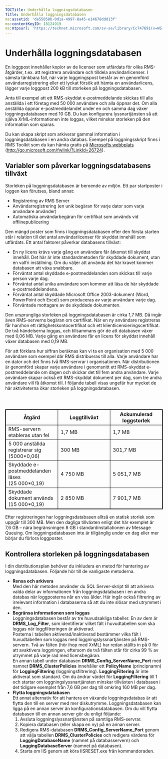 ```yaml
---
TOCTitle: Underhålla loggningsdatabasen
Title: Underhålla loggningsdatabasen
ms:assetid: 'de55058b-0d1a-4997-8a45-e14678ddd13f'
ms:contentKeyID: 18124919
ms:mtpsurl: 'https://technet.microsoft.com/sv-se/library/Cc747691(v=WS.10)'
---
```


Underhålla loggningsdatabasen
=============================

En loggpost innehåller kopior av de licenser som utfärdats för olika RMS-åtgärder, t.ex. att registrera användare och tilldela användarlicenser. I sämsta tänkbara fall, när varje loggningspost består av en genomförd användarregistrering eller ett lyckat försök att hämta en användarlicens, lägger varje loggpost 200 kB till storleken på loggningsdatabasen.

Anta till exempel att ett RMS-skyddat e-postmeddelande skickas till alla anställda i ett företag med 50 000 användare och alla öppnar det. Om alla anställda öppnar e-postmeddelandet under en och samma dag växer loggningsdatabasen med 10 GB. Du kan konfigurera lyssnartjänsten så att själva XrML-informationen inte loggas, vilket minskar storleken på den information som sparas.

Du kan skapa skript som arkiverar gammal information i loggningsdatabasen i en andra databas. Exempel på loggningsskript finns i RMS Toolkit som du kan hämta gratis på [Microsofts webbplats](http://go.microsoft.com/fwlink/?linkid=26724) (http://go.microsoft.com/fwlink/?LinkId=26724).

Variabler som påverkar loggningsdatabasens tillväxt
---------------------------------------------------

Storleken på loggningsdatabasen är beroende av miljön. Ett par startposter i loggen kan förutses, bland annat:

-   Registrering av RMS Server
-   Användarregistrering (en unik begäran för varje dator som varje användare använder)
-   Automatiska användarbegäran för certifikat som används vid offlinepublicering

Den mängd poster som finns i loggningsdatabasen efter den första starten står i relation till det antal användarlicenser för skyddat innehåll som utfärdats. Ett antal faktorer påverkar databasens tillväxt:

-   En ny licens krävs varje gång en användare får åtkomst till skyddat innehåll. Det här är inte standardmetoden för skyddade dokument, utan en valfri inställning. Om du väljer att använda det här kravet kommer databasen att växa snabbare.
-   Förväntat antal skyddade e-postmeddelanden som skickas till varje person varje dag.
-   Förväntat antal unika användare som kommer att läsa de här skyddade e-postmeddelandena.
-   Förväntat antal skyddade Microsoft Office 2003-dokument (Word, PowerPoint och Excel) som produceras av varje användare varje dag.
-   Förväntade mottagare av de skyddade dokumenten.

Den ursprungliga storleken på loggningsdatabasen är cirka 1,7 MB. Då ingår även RMS-serverns begäran om certifikat. När en ny användare registreras får han/hon ett rättighetskontocertifikat och ett klientlicensieringscertifikat. De två händelserna loggas, och tillsammans gör de att databasen växer med 0,06 MB. Varje gång en användare får en licens för skyddat innehåll växer databasen med 0,19 MB.

För att förklara hur siffran beräknas kan vi ta en organisation med 5 000 användare som exempel där RMS distribueras till alla. Varje användare har en dator och det finns två RMS-servrar i organisationen. När distributionen är genomförd skapar varje användare i genomsnitt ett RMS-skyddat e-postmeddelande om dagen och skickar det till fem andra användare. Varje användare skapar också ett RMS-skyddat dokument per dag, som tre andra användare vill få åtkomst till. I följande tabell visas ungefär hur mycket de här aktiviteterna ökar storleken på loggningsdatabasen.

###  

 
<table style="border:1px solid black;">
<colgroup>
<col width="33%" />
<col width="33%" />
<col width="33%" />
</colgroup>
<thead>
<tr class="header">
<th style="border:1px solid black;" >Åtgärd</th>
<th style="border:1px solid black;" >Loggtillväxt</th>
<th style="border:1px solid black;" >Ackumulerad loggstorlek</th>
</tr>
</thead>
<tbody>
<tr class="odd">
<td style="border:1px solid black;">RMS-servern etableras utan fel</td>
<td style="border:1px solid black;">1,7 MB</td>
<td style="border:1px solid black;">1,7 MB</td>
</tr>
<tr class="even">
<td style="border:1px solid black;">5 000 anställda registrerar sig (5000*0,06)</td>
<td style="border:1px solid black;">300 MB</td>
<td style="border:1px solid black;">301,7 MB</td>
</tr>
<tr class="odd">
<td style="border:1px solid black;">Skyddade e-postmeddelanden läses (25 000*0,19)</td>
<td style="border:1px solid black;">4 750 MB</td>
<td style="border:1px solid black;">5 051,7 MB</td>
</tr>
<tr class="even">
<td style="border:1px solid black;">Skyddade dokument används (15 000*0,19)</td>
<td style="border:1px solid black;">2 850 MB</td>
<td style="border:1px solid black;">7 901,7 MB</td>
</tr>
</tbody>
</table>
  
Efter registreringen har loggningsdatabasen alltså en statisk storlek som uppgår till 300 MB. Men den dagliga tillväxten enligt det här exemplet är 7,6 GB – nära begränsningen 8 GB i standardinstallationen av Message Queuing. Om loggningsdatabasen inte är tillgänglig under en dag eller mer börjar du förlora loggposter.
  
Kontrollera storleken på loggningsdatabasen  
-------------------------------------------
  
I din distributionsplan behöver du inkludera en metod för hantering av loggningsdatabasen. Följande hör till de vanligaste metoderna.
  
-   **Rensa och arkivera**  
    Med den här metoden använder du SQL Server-skript till att arkivera valda delar av informationen från loggningsdatabasen i en andra databas när loggposterna når en viss ålder. Här ingår också filtrering av irrelevant information i databaserna så att du inte slösar med utrymmet i den.  
-   **Begränsa informationen som loggas**  
    Loggningsdatabasen består av tre huvudsakliga tabeller. En av dem är **DRMS\_Log\_Filter**, som identifierar vilket fält i huvudtabellen som ska loggas när loggfiltreringen är aktiverad.  
    Posterna i tabellen aktiverad/inaktiverad bestämmer vilka fält i huvudtabellen som loggas med loggningslyssnartjänsten på RMS-servern. Två av fälten (hör ihop med XrML) har redan ställts in på 0 för att avaktivera loggningen, eftersom de två fälten står för cirka 99 % av utrymmet på varje rad med licensbegäran.  
    En annan tabell under databasen **DRMS\_Config\_ServerName\_Port** med namnet **DRMS\_ClusterPolicies** innehåller ett **PolicyName** (principnamn) för **LoggingFiltering** (loggningsfiltrering). **LoggingFiltering** är inte aktiverat som standard. Om du ändrar värdet för **LoggingFiltering** till 1 och startar om loggningslyssnartjänsten minskar tillväxten i databasen i det tidigare exemplet från 7,6 GB per dag till omkring 160 MB per dag.  
-   **Flytta loggningsdatabasen**  
    Ett annat alternativ för att hantera en växande loggningsdatabas är att flytta den till en server med mer diskutrymme. Loggningsdatabasen kan ligga på en annan server än konfigurationsdatabasen. Om du vill flytta databasen till en annan server gör du enligt följande:  
    1.  Avsluta loggningslyssnartjänsten på samtliga RMS-servrar.  
    2.  Kopiera databasen (eller skapa en ny) på en annan server.  
    3.  Redigera RMS-databasen **DRMS\_Config\_ServerName\_Port** genom att välja tabellen **DRMS\_ClusterPolicies** och redigera värdena för **LoggingDatabaseName** (namnet på databasservern) och **LoggingDatabaseServer** (namnet på databasen).  
    4.  Starta om IIS genom att köra IISRESET.exe från kommandoraden.
